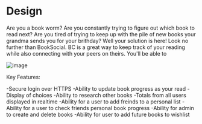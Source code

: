 # Design

Are you a book worm? Are you constantly trying to figure out which book to read next? Are you tired of trying to keep up with the pile of new books your grandma sends you for your brithday? Well your solution is here!
Look no further than BookSocial. BC is a great way to keep track of your reading while also connecting with your peers on theirs. You'll be able to 

![image](https://user-images.githubusercontent.com/56054621/215150230-fcd7d947-117e-4cfb-b74c-0e050603bb79.png)

Key Features:

  -Secure login over HTTPS
  -Ability to update book progress as your read
  -Display of choices
  -Ability to research other books
  -Totals from all users displayed in realtime
  -Ability for a user to add freinds to a personal list
  -Ability for a user to check friends personal book progress
  -Ability for admin to create and delete books
  -Ability for user to add future books to wishlist
